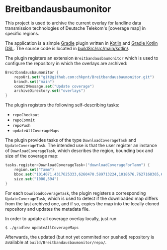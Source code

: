 # Breitbandausbaumonitor

This project is used to archive the current overlay for landline data transmission technologies of Deutsche Telekom's [coverage map] in specific regions.

The application is a simple [Gradle](https://gradle.org/) plugin written in [Kotlin](https://kotlinlang.org/) and [Gradle Kotlin DSL](https://docs.gradle.org/current/userguide/kotlin_dsl.html).
The source code is located in [buildSrc/src/main/kotlin/](buildSrc/src/main/kotlin/).

The plugin registers an extension `Breitbandausbaumonitor` which is used to configure the repository in which the overlays are archived:
```kotlin
Breitbandausbaumonitor {
    repoUri.set("git@github.com:chkpnt/Breitbandausbaumonitor.git")
    branch.set("main")
    commitMessage.set("Update coverage")
    archiveDirectory.set("overlays")
}
```

The plugin registers the following self-describing tasks:
- `repoCheckout`
- `repoCommit`
- `repoPush`
- `updateAllCoverageMaps`

The plugin provides tasks of the type `DownloadCoverageTask` 
and `UpdateCoverageTask`.
The intended use is that the user register an instance of `DownloadCoverageTask`, which describes the region, bounding box and size of the coverage map:
```kotlin
tasks.register<DownloadCoverageTask>("downloadCoverageForTamm") {
    region.set("Tamm")
    bbox.set("1014071.4317625333,6260470.589713224,1018676.7627168365,6263308.314388386")
    size.set("1000,594")
}
```
For each `DownloadCoverageTask`, the plugin registers a corresponding `UpdateCoverageTask`, which is used to detect if the downloaded map differs from the last archived one, and if so, copies the map into the locally cloned repository and updates the metadata file.

In order to update all coverage overlay locally, just run
```console
$ ./gradlew updateAllCoverageMaps
```
Afterwards, the updated (but not yet commited nor pushed) repository is available at `build/Breitbandausbaumonitor/repo/`.